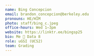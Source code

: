 ```yaml
---
name: Bing Concepcion
email: brandon_concepcion@berkeley.edu
pronouns: HE/HIM
photo: staff/bing_c.jpeg
office-hours: Wed 1–3pm
website: https://linktr.ee/bingsp25
bio: Me 🤝 Data 8
role: uGSI (UCS2)
team: Grading
---
```

